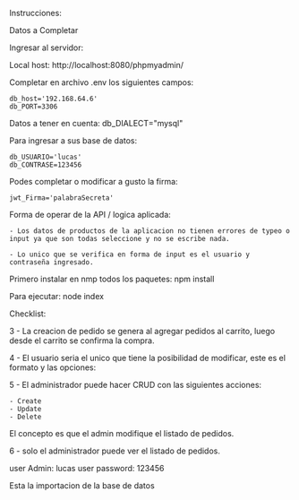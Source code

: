 Instrucciones:

Datos a Completar

Ingresar al servidor:

Local host: http://localhost:8080/phpmyadmin/

Completar en archivo .env los siguientes campos: 

    db_host='192.168.64.6'
    db_PORT=3306

Datos a tener en cuenta: 
    db_DIALECT="mysql"

Para ingresar a sus base de datos:

    db_USUARIO='lucas'
    db_CONTRASE=123456

Podes completar o modificar a gusto la firma:

    jwt_Firma='palabraSecreta'

Forma de operar de la API / logica aplicada:

    - Los datos de productos de la aplicacion no tienen errores de typeo o input ya que son todas seleccione y no se escribe nada.

    - Lo unico que se verifica en forma de input es el usuario y contraseña ingresado.

Primero instalar en nmp todos los paquetes: npm install

Para ejecutar: node index

Checklist:

3 - La creacion de pedido se genera al agregar pedidos al carrito, luego desde el carrito se confirma la compra.

4 - El usuario seria el unico que tiene la posibilidad de modificar, este es el formato y las opciones:

5 - El administrador puede hacer CRUD con las siguientes acciones:

    - Create
    - Update
    - Delete

El concepto es que el admin modifique el listado de pedidos.

6 - solo el administrador puede ver el listado de pedidos.

user Admin: lucas
user password: 123456

Esta la importacion de la base de datos

